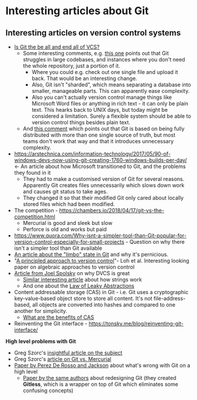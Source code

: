   # Interesting articles about Git

  ## Interesting articles on version control systems

- [Is Git the be all and end all of VCS?](https://dev.to/ben/is-git-the-be-all-and-end-all-of-version-control-4lp)
	- Some interesting comments, e.g. [this one](https://dev.to/jillesvangurp/comment/12dn) points out that Git struggles in large codebases, and instances where you don't need the whole repository, just a portion of it.
		- Where you could e.g. check out one single file and upload it back. That would be an interesting change.
		- Also, Git isn't "sharded", which means separating a database into smaller, manageable parts. This can apparently ease complexity.
		- Also you can't actually version control manage things like Microsoft Word files or anything in rich text - it can only be plain text. This hearks back to UNIX days, but today might be considered a limitation. Surely a flexible system should be able to version control things besides plain text.
	- And [this comment](https://dev.to/jballanc/comment/12af) which points out that Git is based on being fully distributed with more than one single source of truth, but most teams don't work that way and that it introduces unnecessary complexity.
- https://arstechnica.com/information-technology/2017/05/90-of-windows-devs-now-using-git-creating-1760-windows-builds-per-day/ <- An article about how Microsoft transitioned to Git, and the problems they found in it
	- They had to make a customised version of Git for several reasons. Apparently Git creates files unnecessarily which slows down work and causes git status to take ages.
	- They changed it so that their modified Git only cared about locally stored files which had been modified.
- The competition - https://chambers.io/2018/04/17/git-vs-the-competition.html
	- Mercurial is good and sleek but slow
	- Perforce is old and works but paid
- https://www.quora.com/Why-isnt-a-simpler-tool-than-Git-popular-for-version-control-especially-for-small-projects - Question on why there isn't a simpler tool than Git available
- [An article about the "limbo" state in Git](https://blogs.gnome.org/newren/2007/12/08/limbo-why-users-are-more-error-prone-with-git-than-other-vcses/) and why it's pernicious.
- "[A principled approach to version control](https://www.andres-loeh.de/fase2007.pdf)"- Loh et al. Interesting looking paper on algebraic approaches to version control
-  [Article from Joel Spolsky](https://www.joelonsoftware.com/2010/03/17/distributed-version-control-is-here-to-stay-baby/) on why DVCS is great
	- [Similar interesting article](https://www.joelonsoftware.com/2001/12/11/back-to-basics/) about how strings work
	- And one about the [Law of Leaky Abstractions](https://www.joelonsoftware.com/2002/11/11/the-law-of-leaky-abstractions/)
- Content addressable storage (CAS) in Git - i.e. Git uses a cryptographic key-value-based object store to store all content. It's not file-address-based, all objects are converted into hashes and compared to one another for simplicity.
	- [What are the benefits of CAS](https://stackoverflow.com/questions/65199783/what-are-the-benefits-of-content-based-addressing-in-git)
 - Reinventing the Git interface - https://tonsky.me/blog/reinventing-git-interface/

**High level problems with Git**
- Greg Szorc's [insightful article on the subject](https://gregoryszorc.com/blog/2017/12/11/high-level-problems-with-git-and-how-to-fix-them/)
- Greg Szorc's [article on Git vs. Mercurial](https://gregoryszorc.com/blog/2013/05/12/thoughts-on-mercurial-(and-git)/)
- [Paper by Perez De Rosso and Jackson](https://spderosso.github.io/onward13.pdf) about what's wrong with Git on a high level
	- [Paper by the same authors](https://spderosso.github.io/oopsla16.pdf) about redesigning Git (they created **Gitless**, which is a wrapper on top of Git which eliminates some confusing concepts)
